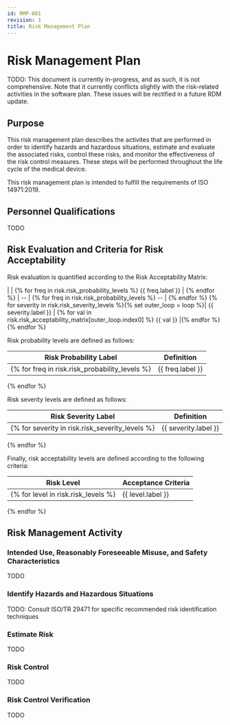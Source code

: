```yaml
---
id: RMP-001
revision: 1
title: Risk Management Plan
---
```


# Risk Management Plan

TODO: This document is currently in-progress, and as such, it is not
comprehensive. Note that it currently conflicts slightly with the risk-related
activities in the software plan. These issues will be rectified in a future RDM
update.

## Purpose

This risk management plan describes the activites that are performed in order to
identify hazards and hazardous situations, estimate and evaluate the associated
risks, control these risks, and monitor the effectiveness of the risk control
measures. These steps will be performed throughout the life cycle of the medical
device.

This risk management plan is intended to fulfill the requirements of ISO
14971:2019.

## Personnel Qualifications

TODO

## Risk Evaluation and Criteria for Risk Acceptability

Risk evaluation is quantified according to the Risk Acceptability Matrix:

| | {% for freq in risk.risk_probability_levels %} {{ freq.label }} | {% endfor %}
| -- | {% for freq in risk.risk_probability_levels %} -- | {% endfor %}
{% for severity in risk.risk_severity_levels %}{% set outer_loop = loop %}| {{ severity.label }} | {% for val in risk.risk_acceptability_matrix[outer_loop.index0] %} {{ val }} |{% endfor %}
{% endfor %}

Risk probability levels are defined as follows:

| Risk Probability Label | Definition |
| --                     | --         |
{% for freq in risk.risk_probability_levels %}| {{ freq.label }} | {{ freq.description }} |
{% endfor %}

Risk severity levels are defined as follows:

| Risk Severity Label | Definition |
| --                     | --         |
{% for severity in risk.risk_severity_levels %}| {{ severity.label }} | {{ severity.description }} |
{% endfor %}

Finally, risk acceptability levels are defined according to the following
criteria:

| Risk Level | Acceptance Criteria |
| --                     | --         |
{% for level in risk.risk_levels %}| {{ level.label }} | {{ level.description }} |
{% endfor %}

## Risk Management Activity

### Intended Use, Reasonably Foreseeable Misuse, and Safety Characteristics

TODO

### Identify Hazards and Hazardous Situations

TODO: Consult ISO/TR 29471 for specific recommended risk identification
techniques

### Estimate Risk

TODO

### Risk Control

TODO

### Risk Control Verification

TODO
